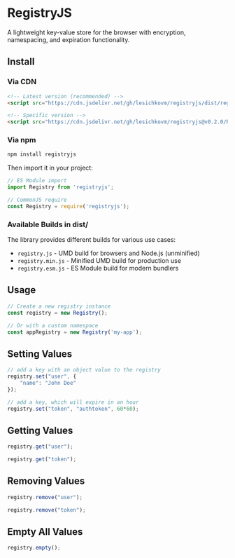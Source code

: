 # RegistryJS

A lightweight key-value store for the browser with encryption, namespacing, and expiration functionality.

## Install

### Via CDN

```html
<!-- Latest version (recommended) -->
<script src="https://cdn.jsdelivr.net/gh/lesichkovm/registryjs/dist/registry.min.js"></script>

<!-- Specific version -->
<script src="https://cdn.jsdelivr.net/gh/lesichkovm/registryjs@v0.2.0/Registry.js"></script>
```

### Via npm

```bash
npm install registryjs
```

Then import it in your project:

```js
// ES Module import
import Registry from 'registryjs';

// CommonJS require
const Registry = require('registryjs');
```

### Available Builds in dist/

The library provides different builds for various use cases:

- `registry.js` - UMD build for browsers and Node.js (unminified)
- `registry.min.js` - Minified UMD build for production use
- `registry.esm.js` - ES Module build for modern bundlers

## Usage

```js
// Create a new registry instance
const registry = new Registry();

// Or with a custom namespace
const appRegistry = new Registry('my-app');
```

## Setting Values
```js
// add a key with an object value to the registry
registry.set("user", {
    "name": "John Doe"
});

// add a key, which will expire in an hour
registry.set("token", "authtoken", 60*60);
```


## Getting Values
```js
registry.get("user");

registry.get("token");
```

## Removing Values
```js
registry.remove("user");

registry.remove("token");
```

## Empty All Values
```js
registry.empty();
```
